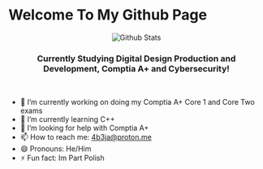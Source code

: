# Welcome To My Github Page

<div align="middle">
 <img src="https://github-readme-streak-stats.herokuapp.com?user=4b3j&theme=blueberry_duo" alt="Github Stats">
 <br>
 <h3>Currently Studying Digital Design Production and Development, Comptia A+ and Cybersecurity!</h3>
 <br>
</div>

- 🔭 I’m currently working on doing my Comptia A+ Core 1 and Core Two exams
- 🌱 I’m currently learning C++
- 🤔 I’m looking for help with Comptia A+
- 📫 How to reach me: 4b3ja@proton.me
- 😄 Pronouns: He/Him
- ⚡ Fun fact: Im Part Polish
